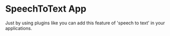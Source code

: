 # SpeechToText App

Just by using plugins like you can add this feature of 'speech to text' in your applications.


